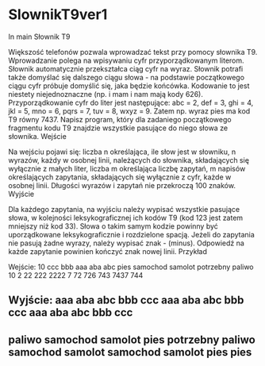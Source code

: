 # SlownikT9ver1
In main
Słownik T9

Większość telefonów pozwala wprowadzać tekst przy pomocy słownika T9. Wprowadzanie polega na wpisywaniu cyfr przyporządkowanym literom. Słownik automatycznie przekształca ciąg cyfr na wyraz. Słownik potrafi także domyślać się dalszego ciągu słowa - na podstawie początkowego ciągu cyfr próbuje domyślić się, jaka będzie końcówka. Kodowanie to jest niestety niejednoznaczne (np. i mam i nam mają kody 626). Przyporządkowanie cyfr do liter jest następujące: abc = 2, def = 3, ghi = 4, jkl = 5, mno = 6, pqrs = 7, tuv = 8, wxyz = 9. Zatem np. wyraz pies ma kod T9 równy 7437. Napisz program, który dla zadaniego początkowego fragmentu kodu T9 znajdzie wszystkie pasujące do niego słowa ze słownika.
Wejście

Na wejściu pojawi się: liczba n określająca, ile słow jest w słowniku, n wyrazów, każdy w osobnej linii, należących do słownika, składających się wyłącznie z małych liter, liczba m określająca liczbę zapytań, m napisów określających zapytania, składających się wyłącznie z cyfr, każde w osobnej linii. Długości wyrazów i zapytań nie przekroczą 100 znaków.
Wyjście

Dla każdego zapytania, na wyjściu należy wypisać wszystkie pasujące słowa, w kolejności leksykograficznej ich kodów T9 (kod 123 jest zatem mniejszy niż kod 33). Słowa o takim samym kodzie powinny być uporządkowane leksykograficznie i rozdzielone spacją. Jeżeli do zapytania nie pasują żadne wyrazy, należy wypisać znak - (minus). Odpowiedź na każde zapytanie powinien kończyć znak nowej linii.
Przykład

Wejście:
10
ccc
bbb
aaa
aba
abc
pies
samochod
samolot
potrzebny
paliwo
10
2
22
222
2222
7
72
726
743
7437
744

Wyjście:
aaa aba abc bbb ccc 
aaa aba abc bbb ccc 
aaa aba abc bbb ccc 
-
paliwo samochod samolot pies potrzebny 
paliwo samochod samolot 
samochod samolot 
pies 
pies 
-

